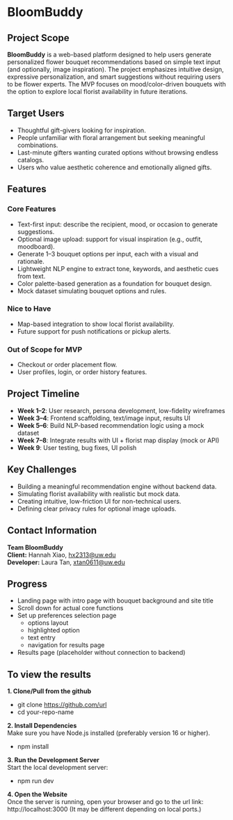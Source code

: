 # BloomBuddy

## Project Scope

**BloomBuddy** is a web-based platform designed to help users generate personalized flower bouquet recommendations based on simple text input (and optionally, image inspiration). The project emphasizes intuitive design, expressive personalization, and smart suggestions without requiring users to be flower experts. The MVP focuses on mood/color-driven bouquets with the option to explore local florist availability in future iterations.

## Target Users

- Thoughtful gift-givers looking for inspiration.
- People unfamiliar with floral arrangement but seeking meaningful combinations.
- Last-minute gifters wanting curated options without browsing endless catalogs.
- Users who value aesthetic coherence and emotionally aligned gifts.


## Features

### Core Features
- Text-first input: describe the recipient, mood, or occasion to generate suggestions.
- Optional image upload: support for visual inspiration (e.g., outfit, moodboard).
- Generate 1–3 bouquet options per input, each with a visual and rationale.
- Lightweight NLP engine to extract tone, keywords, and aesthetic cues from text.
- Color palette-based generation as a foundation for bouquet design.
- Mock dataset simulating bouquet options and rules.

### Nice to Have
- Map-based integration to show local florist availability.
- Future support for push notifications or pickup alerts.

### Out of Scope for MVP
- Checkout or order placement flow.
- User profiles, login, or order history features.


## Project Timeline

- **Week 1–2**: User research, persona development, low-fidelity wireframes  
- **Week 3–4**: Frontend scaffolding, text/image input, results UI  
- **Week 5–6**: Build NLP-based recommendation logic using a mock dataset  
- **Week 7–8**: Integrate results with UI + florist map display (mock or API)  
- **Week 9**: User testing, bug fixes, UI polish  


## Key Challenges

- Building a meaningful recommendation engine without backend data.
- Simulating florist availability with realistic but mock data.
- Creating intuitive, low-friction UI for non-technical users.
- Defining clear privacy rules for optional image uploads.


## Contact Information

**Team BloomBuddy**  
**Client:** Hannah Xiao, hx2313@uw.edu <br>
**Developer:** Laura Tan, xtan0611@uw.edu


## Progress
- Landing page with intro page with bouquet background and site title
- Scroll down for actual core functions
- Set up preferences selection page 
  - options layout
  - highlighted option
  - text entry
  - navigation for results page
- Results page (placeholder without connection to backend)

## To view the results
**1. Clone/Pull from the github**
- git clone https://github.com/url <br>
- cd your-repo-name

**2. Install Dependencies** <br>
Make sure you have Node.js installed (preferably version 16 or higher).
- npm install

**3. Run the Development Server** <br>
Start the local development server:
- npm run dev

**4. Open the Website** <br>
Once the server is running, open your browser and go to the url link: http://localhost:3000 (It may be different depending on local ports.)